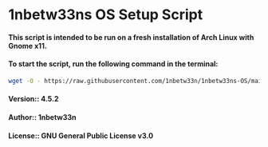 # 1nbetw33ns OS Setup Script
#### This script is intended to be run on a fresh installation of Arch Linux with Gnome x11.
#### To start the script, run the following command in the terminal:
```sh
wget -O - https://raw.githubusercontent.com/1nbetw33n/1nbetw33ns-OS/main/src/script/install.sh | bash
```
#### Version::  4.5.2
#### Author::   1nbetw33n
#### License::  GNU General Public License v3.0